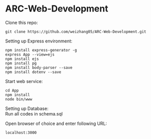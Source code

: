 # ARC-Web-Development

Clone this repo:
```
git clone https://github.com/weizhang05/ARC-Web-Development.git
```

Setting up Express environment:
```
npm install express-generator -g
express App --view=ejs
npm install ejs
npm install pg
npm install body-parser --save
npm install dotenv --save
```

Start web service:
```
cd App
npm install
node bin/www
```

Setting up Database:  
Run  all codes in  schema.sql

Open browser of choice and enter following URL:
```
localhost:3000
```